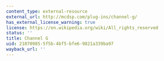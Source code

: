 ```yaml
---
content_type: external-resource
external_url: http://mcdsp.com/plug-ins/channel-g/
has_external_license_warning: true
license: https://en.wikipedia.org/wiki/All_rights_reserved
status: ''
title: Channel G
uid: 21070985-5f5b-4bf5-bfe6-9821a339ba97
wayback_url: ''
---
```

